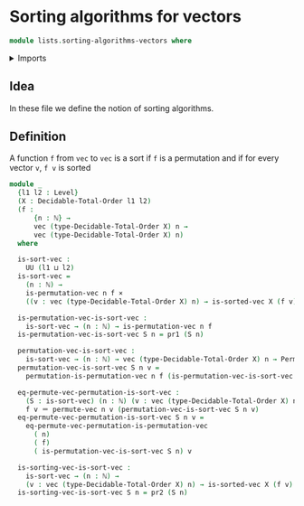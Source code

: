 # Sorting algorithms for vectors

```agda
module lists.sorting-algorithms-vectors where
```

<details><summary>Imports</summary>

```agda
open import elementary-number-theory.natural-numbers

open import finite-group-theory.permutations-standard-finite-types

open import foundation.cartesian-product-types
open import foundation.universe-levels
open import foundation.dependent-pair-types
open import foundation.identity-types

open import linear-algebra.vectors

open import lists.permutation-vectors
open import lists.sorted-vectors

open import order-theory.decidable-total-orders

open import univalent-combinatorics.standard-finite-types
```

</details>

## Idea

In these file we define the notion of sorting algorithms.

## Definition

A function `f` from `vec` to `vec` is a sort if `f` is a permutation and if for
every vector `v`, `f v` is sorted

```agda
module _
  {l1 l2 : Level}
  (X : Decidable-Total-Order l1 l2)
  (f :
      {n : ℕ} →
      vec (type-Decidable-Total-Order X) n →
      vec (type-Decidable-Total-Order X) n)
  where

  is-sort-vec :
    UU (l1 ⊔ l2)
  is-sort-vec =
    (n : ℕ) →
    is-permutation-vec n f ×
    ((v : vec (type-Decidable-Total-Order X) n) → is-sorted-vec X (f v))

  is-permutation-vec-is-sort-vec :
    is-sort-vec → (n : ℕ) → is-permutation-vec n f
  is-permutation-vec-is-sort-vec S n = pr1 (S n)

  permutation-vec-is-sort-vec :
    is-sort-vec → (n : ℕ) → vec (type-Decidable-Total-Order X) n → Permutation n
  permutation-vec-is-sort-vec S n v =
    permutation-is-permutation-vec n f (is-permutation-vec-is-sort-vec S n) v

  eq-permute-vec-permutation-is-sort-vec :
    (S : is-sort-vec) (n : ℕ) (v : vec (type-Decidable-Total-Order X) n) →
    f v ＝ permute-vec n v (permutation-vec-is-sort-vec S n v)
  eq-permute-vec-permutation-is-sort-vec S n v =
    eq-permute-vec-permutation-is-permutation-vec
      ( n)
      ( f)
      ( is-permutation-vec-is-sort-vec S n) v

  is-sorting-vec-is-sort-vec :
    is-sort-vec → (n : ℕ) →
    (v : vec (type-Decidable-Total-Order X) n) → is-sorted-vec X (f v)
  is-sorting-vec-is-sort-vec S n = pr2 (S n)
```
